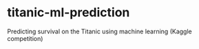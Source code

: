 # titanic-ml-prediction
 Predicting survival on the Titanic using machine learning (Kaggle competition)
